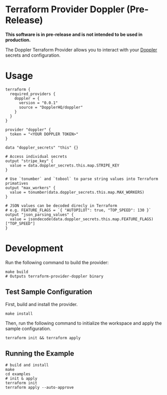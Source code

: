 # Terraform Provider Doppler (Pre-Release)

**This software is in pre-release and is not intended to be used in production.**

The Doppler Terraform Provider allows you to interact with your [Doppler](https://doppler.com) secrets and configuration.

# Usage

```
terraform {
  required_providers {
    doppler = {
      version = "0.0.1"
      source = "DopplerHQ/doppler"
    }
  }
}

provider "doppler" {
  token = "<YOUR DOPPLER TOKEN>"
}

data "doppler_secrets" "this" {}

# Access individual secrets
output "stripe_key" {
  value = data.doppler_secrets.this.map.STRIPE_KEY
}

# Use `tonumber` and `tobool` to parse string values into Terraform primatives
output "max_workers" {
  value = tonumber(data.doppler_secrets.this.map.MAX_WORKERS)
}

# JSON values can be decoded direcly in Terraform
# e.g. FEATURE_FLAGS = `{ "AUTOPILOT": true, "TOP_SPEED": 130 }`
output "json_parsing_values" {
  value = jsondecode(data.doppler_secrets.this.map.FEATURE_FLAGS)["TOP_SPEED"]
}
```

# Development

Run the following command to build the provider:

```shell
make build
# Outputs terraform-provider-doppler binary
```

## Test Sample Configuration

First, build and install the provider.

```shell
make install
```

Then, run the following command to initialize the workspace and apply the sample configuration.

```shell
terraform init && terraform apply
```

## Running the Example

```shell
# build and install
make
cd examples
# init & apply
terraform init
terraform apply --auto-approve
```
